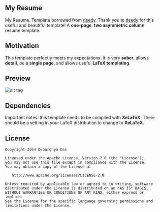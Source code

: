 ## My Resume

My Resume. Template borrowed from [deedy](https://github.com/deedydas/Deedy-Resume). Thank you to [deedy](https://github.com/deedydas/Deedy-Resume) for this useful and beautiful template!
A **one-page**, **two asymmetric column** resume template.

## Motivation

This template perfectly meets my expectations. It is very **sober**, allows **detail**, be a **single page**, and allows useful **LaTeX templating**.

## Preview

![alt tag](https://github.com/mxhduk/my-resume/blob/master/profil.jpg?raw=true)

## Dependencies

Important notes: this template needs to be compiled with **XeLaTeX**. There should be a setting in your LaTeX distribution to change to **XeLaTeX**.

## License
    Copyright 2014 Debarghya Das

    Licensed under the Apache License, Version 2.0 (the "License");
    you may not use this file except in compliance with the License.
    You may obtain a copy of the License at

       http://www.apache.org/licenses/LICENSE-2.0

    Unless required by applicable law or agreed to in writing, software
    distributed under the License is distributed on an "AS IS" BASIS,
    WITHOUT WARRANTIES OR CONDITIONS OF ANY KIND, either express or implied.
    See the License for the specific language governing permissions and
    limitations under the License.
